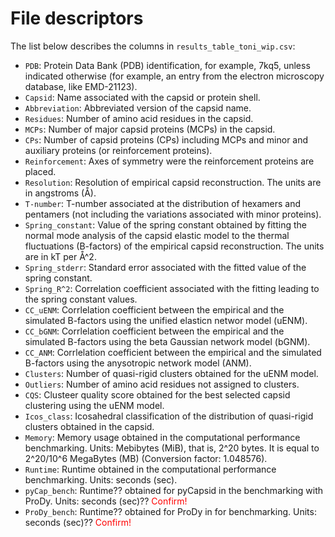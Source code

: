# File descriptors
The list below describes the columns in `results_table_toni_wip.csv`:
+ `PDB`: Protein Data Bank (PDB) identification, for example, 7kq5, unless indicated otherwise (for example, an entry from the electron microscopy database, like EMD-21123).
+ `Capsid`: Name associated with the capsid or protein shell.
+ `Abbreviation`: Abbreviated version of the capsid name.
+ `Residues`: Number of amino acid residues in the capsid.
+ `MCPs`: Number of major capsid proteins (MCPs) in the capsid.
+ `CPs`: Number of capsid proteins (CPs) including MCPs and minor and auxiliary proteins (or reinforcement proteins).
+ `Reinforcement`: Axes of symmetry were the reinforcement proteins are placed.
+ `Resolution`: Resolution of empirical capsid reconstruction. The units are in angstroms (Å).
+ `T-number`: T-number associated at the distribution of hexamers and pentamers (not including the variations associated with minor proteins).
+ `Spring_constant`: Value of the spring constant obtained by fitting the normal mode analysis of the capsid elastic model to the thermal fluctuations (B-factors) of the empirical capsid reconstruction. The units are in kT per Å^2.
+ `Spring_stderr`: Standard error associated with the fitted value of the spring constant.
+ `Spring_R^2`: Correlation coefficient associated with the fitting leading to the spring constant values.
+ `CC_uENM`: Corrlelation coefficient between the empirical and the simulated B-factors using the unified elasticn networ model (uENM).
+ `CC_bGNM`: Corrlelation coefficient between the empirical and the simulated B-factors using the beta Gaussian network model (bGNM).
+ `CC_ANM`: Corrlelation coefficient between the empirical and the simulated B-factors using the anysotropic network model (ANM).
+ `Clusters`: Number of quasi-rigid clusters obtained for the uENM model.
+ `Outliers`: Number of amino acid residues not assigned to clusters.
+ `CQS`: Clusteer quality score obtained for the best selected capsid clustering using the uENM model.
+ `Icos_class`: Icosahedral classification of the distribution of quasi-rigid clusters obtained in the capsid.
+ `Memory`: Memory usage obtained in the computational performance benchmarking. Units: Mebibytes (MiB), that is, 2^20 bytes. It is equal to 2^20/10^6 MegaBytes (MB) (Conversion factor: 1.048576).
+ `Runtime`: Runtime obtained in the computational performance benchmarking. Units: seconds (sec).
+ `pyCap_bench`: Runtime?? obtained for pyCapsid in the benchmarking with ProDy. Units: seconds (sec)?? <font color = 'red'> Confirm! </font>
+ `ProDy_bench`: Runtime?? obtained for ProDy in for benchmarking. Units: seconds (sec)?? <font color = 'red'> Confirm! </font>

